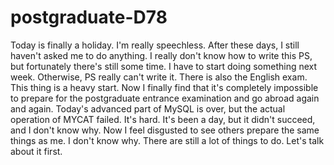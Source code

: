 # postgraduate-D78
Today is finally a holiday. I'm really speechless. After these days, I still haven't asked me to do anything. I really don't know how to write this PS, but fortunately there's still some time. I have to start doing something next week. Otherwise, PS really can't write it. There is also the English exam. This thing is a heavy start. Now I finally find that it's completely impossible to prepare for the postgraduate entrance examination and go abroad again and again. Today's advanced part of MySQL is over, but the actual operation of MYCAT failed. It's hard. It's been a day, but it didn't succeed, and I don't know why. Now I feel disgusted to see others prepare the same things as me. I don't know why. There are still a lot of things to do. Let's talk about it first.
